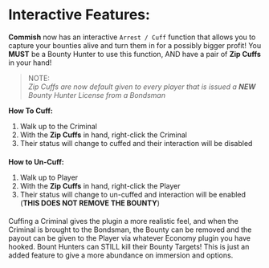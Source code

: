# Interactive Features:

**Commish** now has an interactive `Arrest / Cuff` function that allows you to capture your bounties alive and turn them in for a possibly bigger profit! You **MUST** be a Bounty Hunter to use this function, AND have a pair of **Zip Cuffs** in your hand!

> NOTE:  
> _Zip Cuffs are now default given to every player that is issued a **NEW** Bounty Hunter License from a Bondsman_

**How To Cuff:**
1. Walk up to the Criminal
2. With the **Zip Cuffs** in hand, right-click the Criminal
3. Their status will change to cuffed and their interaction will be disabled
####  

**How to Un-Cuff:**
1. Walk up to Player
2. With the **Zip Cuffs** in hand, right-click the Player
3. Their status will change to un-cuffed and interaction will be enabled (**THIS DOES NOT REMOVE THE BOUNTY**)

####  

Cuffing a Criminal gives the plugin a more realistic feel, and when the Criminal is brought to the Bondsman, the Bounty can be removed and the payout can be given to the Player via whatever Economy plugin you have hooked. Bount Hunters can STILL kill their Bounty Targets! This is just an added feature to give a more abundance on immersion and options.
